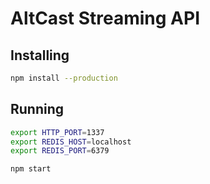 # AltCast Streaming API

## Installing

```bash
npm install --production
```

## Running

```bash
export HTTP_PORT=1337
export REDIS_HOST=localhost
export REDIS_PORT=6379

npm start
```
